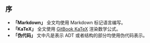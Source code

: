 ## 序

- **「Markdown」** 全文均使用 Markdown 标记语言编写。
- **「KaTeX」** 全文使用 [GitBook KaTeX](https://github.com/GitbookIO/plugin-katex) 渲染数学公式。
- **「伪代码」** 文中凡是表示 ADT 或者结构的部分均使用伪代码表示。